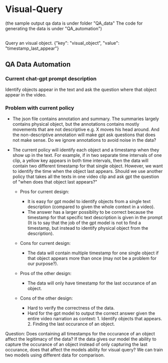 # Visual-Query
(the sample output qa data is under folder "QA_data" The code for generating the data is under "QA_automation")

##
Query an visual object. 
{"key": "visual_object", "value": "timestamp_last_appear"}

## QA Data Automation

### Current chat-gpt prompt description
Identify objects appear in the text and ask the question where that object appear in the video.

### Problem with current policy
- The json file contains annotation and summary. The summaries largely contains physical object, but the annotations contains mostly movements that are not descriptive e.g. X moves his head around. And the non-descriptive annotation will make gpt ask questions that does not make sense. Do we ignore annotations to avoid noise in the data?
- The current policy will identify each object and a timestamp when they show up in the text. For example, if in two separate time intervals of one clip, a yellow key appears in both time intervals, then the data will contain two different timestamp for that single object. However, we want to identify the time when the object last appears. Should we use another policy that takes all the texts in one video clip and ask gpt the question of "when does that object last appears?"

  - Pros for current design:
    - It is easy for gpt model to identify objects from a single text description (compared to given the whole context in a video).
    - The answer has a larger possiblity to be correct because the timestamp for that specific text description is given in the prompt (It is to say that the job of the gpt model is not to find a timestamp, but instead to identify physical object from the description).
  - Cons for current design:
    - The data will contain multiple timestamp for one single object if that object appears more than once (may not be a problem for our purpose?).
    
  - Pros of the other design:
    - The data will only have timestamp for the last occurance of an object.
  - Cons of the other design:
    - Hard to verify the correctness of the data.
    - Hard for the gpt model to output the correct answer given the entire video narration as context: 1. Identify objects that appears. 2. Finding the last occurance of an object.
    
Question: Does containing all timestamps for the occurance of an object affect the legitimacy of the data? If the data gives our model the ability to capture the occurance of an object instead of only capturing the last occurance, does that affect the models ability for visual query? We can train two models using different data for comparison.
